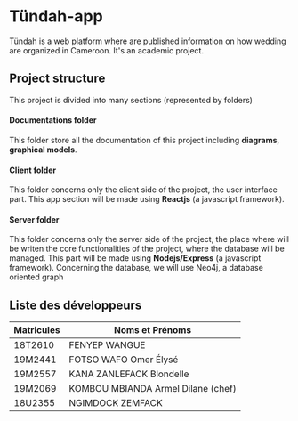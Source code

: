 # Tündah-app
Tündah is a web platform where are published information on how wedding are organized in Cameroon. It's an academic project.

## Project structure

This project is divided into many sections (represented by folders)

#### Documentations folder

This folder store all the documentation of this project including **diagrams**, **graphical models**.

#### Client folder

This folder concerns only the client side of the project, the user interface part.
This app section will be made using **Reactjs** (a javascript framework).

#### Server folder

This folder concerns only the server side of the project, the place where will be writen the core functionalities of the project, where the database will be managed.
This part will be made using **Nodejs/Express** (a javascript framework). Concerning the database, we will use Neo4j, a database oriented graph

## Liste des développeurs

| Matricules      | Noms et Prénoms                       |
| ---             | ---                                   |
| 18T2610         | FENYEP WANGUE                         |
| 19M2441         | FOTSO WAFO Omer Élysé                 |
| 19M2557         | KANA ZANLEFACK Blondelle              |
| 19M2069         | KOMBOU MBIANDA Armel Dilane (chef)    |
| 18U2355         | NGIMDOCK ZEMFACK                      |